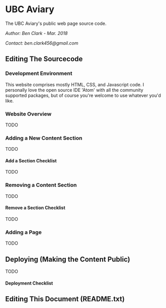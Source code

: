 # UBC Aviary
The UBC Aviary's public web page source code.

_Author: Ben Clark - Mar. 2018_

_Contact: ben.clark456@gmail.com_

## Editing The Sourcecode

### Development Environment
This website comprises mostly HTML, CSS, and Javascript code. I
personally love the open source IDE 'Atom' with all the community
supported packages, but of course you're welcome to use whatever
you'd like.

### Website Overview

TODO

### Adding a New Content Section

TODO

#### Add a Section Checklist

TODO

### Removing a Content Section

TODO

#### Remove a Section Checklist

TODO

### Adding a Page

TODO

## Deploying (Making the Content Public)

TODO

#### Deployment Checklist

## Editing This Document (README.txt)
